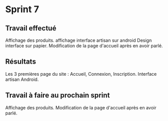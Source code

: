 # Sprint 7

## Travail effectué
Affichage des produits.
affichage interface artisan sur android
Design interface sur papier.
Modification de la page d'accueil après en avoir parlé.

## Résultats
Les 3 premières page du site : Accueil, Connexion, Inscription.
Interface artisan Android.

## Travail à faire au prochain sprint
Affichage des produits.
Modification de la page d'accueil après en avoir parlé.
